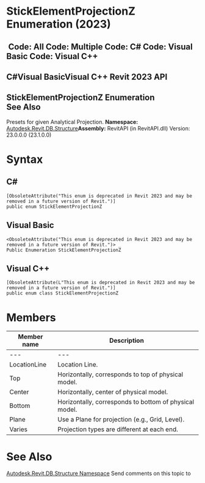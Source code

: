 # StickElementProjectionZ Enumeration (2023)

﻿
 Code: All Code: Multiple Code: C# Code: Visual Basic Code: Visual C++   
---  
C#Visual BasicVisual C++
Revit 2023 API  
---  
StickElementProjectionZ Enumeration  
See Also  
---  
Presets for given Analytical Projection. 
**Namespace:** [Autodesk.Revit.DB.Structure](d586b341-f687-9d90-e96d-255806b7d4fc.md "Autodesk.Revit.DB.Structure Namespace")**Assembly:** RevitAPI (in RevitAPI.dll) Version: 23.0.0.0 (23.1.0.0)
# Syntax
C#  
---  
```text
[ObsoleteAttribute("This enum is deprecated in Revit 2023 and may be removed in a future version of Revit.")]
public enum StickElementProjectionZ
```
  
Visual Basic  
---  
```text
<ObsoleteAttribute("This enum is deprecated in Revit 2023 and may be removed in a future version of Revit.")> _
Public Enumeration StickElementProjectionZ
```
  
Visual C++  
---  
```text
[ObsoleteAttribute(L"This enum is deprecated in Revit 2023 and may be removed in a future version of Revit.")]
public enum class StickElementProjectionZ
```
  
# Members
| Member name | Description |
| --- | --- |
| --- | --- |
| LocationLine | Location Line. |
| Top | Horizontally, corresponds to top of physical model. |
| Center | Horizontally, center of physical model. |
| Bottom | Horizontally, corresponds to bottom of physical model. |
| Plane | Use a Plane for projection (e.g., Grid, Level). |
| Varies | Projection types are different at each end. |

# See Also
[Autodesk.Revit.DB.Structure Namespace](d586b341-f687-9d90-e96d-255806b7d4fc.md "Autodesk.Revit.DB.Structure Namespace")
Send comments on this topic to 